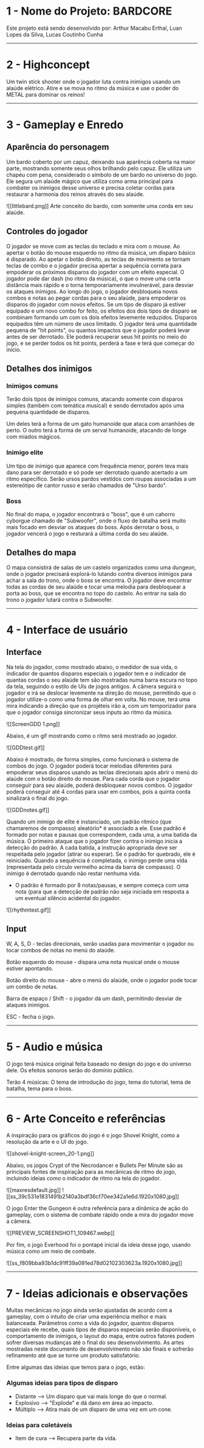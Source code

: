 
# 1 - Nome do Projeto: BARDCORE

Este projeto está sendo desenvolvido por: Arthur Macabu Erthal, Luan Lopes da Silva, Lucas Coutinho Cunha

---
# 2 - Highconcept

Um twin stick shooter onde o jogador luta contra inimigos usando um alaúde elétrico. Atire e se mova no ritmo da música e use o poder do METAL para dominar os reinos! 

---
# 3 - Gameplay e Enredo

## Aparência do personagem

Um bardo coberto por um capuz, deixando sua aparência coberta na maior parte, mostrando somente seus olhos brilhando pelo capuz. Ele utiliza um chapéu com pena, considerado o símbolo de um bardo no universo do jogo. Ele segura um alaúde mágico que utiliza como arma principal para combater os inimigos desse universo e precisa coletar cordas para restaurar a harmonia dos reinos através do seu alaúde.

![[littlebard.png]]
Arte conceito do bardo, com somente uma corda em seu alaúde.

## Controles do jogador

O jogador se move com as teclas do teclado e mira com o mouse. Ao apertar o botão do mouse esquerdo no ritmo da música, um disparo básico é disparado. Ao apetar o botão direito, as teclas de movimento se tornam teclas de combo e o jogador precisa apertar a sequência correta para empoderar os próximos disparos do jogador com um efeito especial. O jogador pode dar dash (no ritmo da música), o que o move uma certa distância mais rápido e o torna temporariamente invulnerável, para desviar os ataques inimigos.
Ao longo do jogo, o jogador desbloqueia novos combos e notas ao pegar cordas para o seu alaúde, para empoderar os disparos do jogador com novos efeitos. Se um tipo de disparo já estiver equipado e um novo combo for feito, os efeitos dos dois tipos de disparo se combinam formando um com os dois efeitos levemente reduzidos. Disparos equipados têm um número de usos limitado.
O jogador terá uma quantidade pequena de "hit points", ou quantos impactos que o jogador poderá levar antes de ser derrotado. Ele poderá recuperar seus hit points no meio do jogo, e se perder todos os hit points, perderá a fase e terá que começar do início.


## Detalhes dos inimigos

### Inimigos comuns

Terão dois tipos de inimigos comuns, atacando somente com disparos simples (também com temática musical) e sendo derrotados após uma pequena quantidade de disparos.

Um deles terá a forma de um gato humanoide que ataca com arranhões de perto. 
O outro terá a forma de um serval humanoide, atacando de longe com miados mágicos.

### Inimigo elite

Um tipo de inimigo que aparece com frequência menor, porém leva mais dano para ser derrotado e só pode ser derrotado quando acertado a um ritmo específico. Serão ursos pardos vestidos com roupas associadas a um estereótipo de cantor russo e serão chamados de "Urso bardo".

### Boss

No final do mapa, o jogador encontrará o "boss", que é um cahorro cyborgue chamado de "Subwoofer", onde o fluxo de batalha será muito mais focado em desviar os ataques do boss. Após derrotar o boss, o jogador vencerá o jogo e resturará a última corda do seu alaúde.

## Detalhes do mapa
O mapa consistirá de salas de um castelo organizados como uma dungeon, onde o jogador precisará explorá-lo lutando contra diversos inimigos para achar a sala do trono, onde o boss se encontra. O jogador deve encontrar todas as cordas de seu alaúde e tocar uma melodia para desbloquear a porta ao boss, que se encontra no topo do castelo. Ao entrar na sala do trono o jogador lutará contra o Subwoofer.


---
# 4 - Interface de usuário

## Interface

Na tela do jogador, como mostrado abaixo, o medidor de sua vida, o indicador de quantos disparos especiais o jogador tem e o indicador de quantas cordas o seu alaúde tem são mostradas numa barra escura no topo da tela, seguindo o estilo de UIs de jogos antigos. A câmera seguirá o jogador e irá se deslocar levemente na direção do mouse, permitindo que o jogador utilize-o como uma forma de olhar em volta. No mouse, terá uma mira indicando a direção que os projéteis irão a, com um temporizador para que o jogador consiga sincronizar seus inputs ao ritmo da música.

![[ScreenGDD 1.png]]

Abaixo, é um gif mostrando como o ritmo será mostrado ao jogador.

![[GDDtest.gif]]

Abaixo é mostrado, de forma simples, como funcionará o sistema de combos do jogo. O jogador poderá tocar melodias diferentes para empoderar seus disparos usando as teclas direcionais após abrir o menú do alaúde com o botão direito do mouse. Para cada corda que o jogador conseguir para seu alaúde, poderá desbloquear novos combos. O jogador poderá conseguir até 4 cordas para usar em combos, pois a quinta corda sinalizará o final do jogo.

![[GDDnotes.gif]]

Quando um inimigo de elite é instanciado, um padrão rítmico (que chamaremos de compasso) aleatório* é associado a ele. Esse padrão é formado por notas e pausas que correspondem, cada uma, a uma batida da música. O primeiro ataque que o jogador fizer contra o inimigo inicia a detecção do padrão. A cada batida, a instrução apropriada deve ser respeitada pelo jogador (atirar ou esperar). Se o padrão for quebrado, ele é reiniciado. Quando a sequência é completada, o inimigo perde uma vida (representada pelo círculo vermelho acima da barra de compasso). O inimigo é derrotado quando não restar nenhuma vida.

* O padrão é formado por 8 notas/pausas, e sempre começa com uma nota (para que a detecção de padrão não seja iniciada em resposta a um eventual silêncio acidental do jogador.

![[rhythmtest.gif]]

## Input

W, A, S, D - teclas direcionais, serão usadas para movimentar o jogador ou tocar combos de notas no menú do alaúde.

Botão esquerdo do mouse - dispara uma nota musical onde o mouse estiver apontando.

Botão direito do mouse - abre o menú do alaúde, onde o jogador pode tocar um combo de notas.

Barra de espaço / Shift - o jogador dá um dash, permitindo desviar de ataques inimigos.

ESC - fecha o jogo.

---
# 5 - Audio e música

O jogo terá música original feita baseado no design do jogo e do universo dele. Os efeitos sonoros serão do domínio público.

Terão 4 músicas: O tema de introdução do jogo, tema do tutorial, tema de batalha, tema para o boss.

---
# 6 - Arte Conceito e referências


A inspiração para os gráficos do jogo é o jogo Shovel Knight, como a resolução da arte e o UI do jogo.

![[shovel-knight-screen_20-1.png]]

Abaixo, os jogos Crypt of the Necrodancer e Bullets Per Minute são as principais fontes de inspiração para as mecânicas de ritmo do jogo, incluindo ideias como o indicador de ritmo na tela do jogador.

![[maxresdefault.jpg]]
![[ss_39c531e1831491b2140a3bdf36cf70ee342a1e6d.1920x1080.jpg]]


O jogo Enter the Gungeon é outra referência para a dinâmica de ação do gameplay, com o sistema de combate rápido onde a mira do jogador move a câmera.

![[PREVIEW_SCREENSHOT1_109467.webp]]


Por fim, o jogo Everhood foi o pontapé inicial da ideia desse jogo, usando música como um meio de combate.

![[ss_f809bba93b1dc91ff39a091ed78d02102303623a.1920x1080.jpg]]


---
# 7 - Ideias adicionais e observações

Muitas mecânicas no jogo ainda serão ajustadas de acordo com a gameplay, com o intuito de criar uma experiência melhor e mais balanceada. Parâmetros como a vida do jogador, quantos disparos especiais ele recebe, quais tipos de disparos especiais serão disponíveis, o comportamento de inimigos, o layout do mapa, entre outros fatores podem sofrer diversas mudanças até o final do seu desenvolvimento. As artes mostradas neste documento de desenvolvimento não são finais e sofrerão refinamento até que se torne um produto satisfatório.

Entre algumas das ideias que temos para o jogo, estão:
### Algumas ideias para tipos de disparo
- Distante --> Um disparo que vai mais longe do que o normal.
- Explosivo --> "Explode" e dá dano em área ao impacto.
- Múltiplo --> Atira mais de um disparo de uma vez em um cone.


### Ideias para coletáveis
- Item de cura --> Recupera parte da vida.
